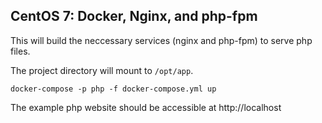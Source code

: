 ## CentOS 7: Docker, Nginx, and php-fpm

This will build the neccessary services (nginx and php-fpm) to serve php files.

The project directory will mount to ```/opt/app```.

```
docker-compose -p php -f docker-compose.yml up
```

The example php website should be accessible at http://localhost
